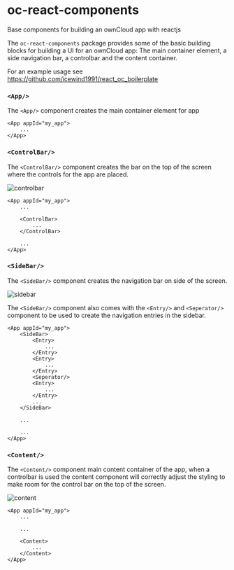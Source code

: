 # oc-react-components
Base components for building an ownCloud app with reactjs

The `oc-react-components` package provides some of the basic building blocks for building a UI for an ownCloud app: The main container element, a side navigation bar, a controlbar and the content container.

For an example usage see https://github.com/icewind1991/react_oc_boilerplate

### `<App/>`

The `<App/>`  component creates the main container element for app

```
<App appId="my_app">
    ...
</App>
```

### `<ControlBar/>`

The `<ControlBar/>` component creates the bar on the top of the screen where the controls for the app are placed.

![controlbar](https://i.imgur.com/auuNYAH.png)

```
<App appId="my_app">
    ...
    
    <ControlBar>
        ...
    </ControlBar>
    
    ...
</App>
```

### `<SideBar/>`

The `<SideBar/>` component creates the navigation bar on side of the screen.

![sidebar](https://i.imgur.com/JWqPJFF.png)

The `<SideBar/>` component also comes with the `<Entry/>` and `<Seperator/>` component to be used to create the navigation entries in the sidebar.


```
<App appId="my_app">
    <SideBar>
        <Entry>
            ...
        </Entry>
        <Entry>
            ...
        </Entry>
        <Seperator/>
        <Entry>
            ...
        </Entry>
        ...
    </SideBar>

    ...
    
    ...
</App>
```

### `<Content/>`

The `<Content/>` component main content container of the app, when a controlbar is used the content component will correctly adjust the styling to make room for the control bar on the top of the screen.

![content](https://i.imgur.com/Vo2C8kT.pngg)

```
<App appId="my_app">
    ...

    ...
    
    <Content>
        ...
    </Content>
</App>
```

